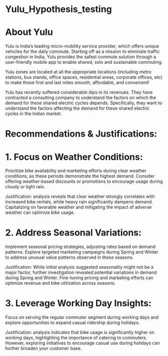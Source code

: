 # Yulu_Hypothesis_testing

# About Yulu

Yulu is India’s leading micro-mobility service provider, which offers unique vehicles for the daily commute. Starting off as a mission to eliminate traffic congestion in India, Yulu provides the safest commute solution through a user-friendly mobile app to enable shared, solo and sustainable commuting.

Yulu zones are located at all the appropriate locations (including metro stations, bus stands, office spaces, residential areas, corporate offices, etc) to make those first and last miles smooth, affordable, and convenient!

Yulu has recently suffered considerable dips in its revenues. They have contracted a consulting company to understand the factors on which the demand for these shared electric cycles depends. Specifically, they want to understand the factors affecting the demand for these shared electric cycles in the Indian market.

# Recommendations & Justifications:

# 1. Focus on Weather Conditions:
 Prioritize bike availability and marketing efforts during clear weather conditions, as these periods demonstrate the highest demand. Consider offering weather-based discounts or promotions to encourage usage during cloudy or light rain.
 
 Justification: analysis reveals that clear weather strongly correlates with increased bike rentals, while heavy rain significantly dampens demand. Capitalizing on favorable weather and mitigating the impact of adverse weather can optimize bike usage.
 
# 2. Address Seasonal Variations:
Implement seasonal pricing strategies, adjusting rates based on demand patterns. Explore targeted marketing campaigns during Spring and Winter to address unusual value patterns observed in these seasons.

Justification: While initial analysis suggested seasonality might not be a major factor, further investigation revealed potential variations in demand during Spring and Winter. Fine-tuning pricing and marketing efforts can optimize revenue and bike utilization across seasons.

# 3. Leverage Working Day Insights:
Focus on serving the regular commuter segment during working days and explore opportunities to expand casual ridership during holidays.

Justification: analysis indicates that bike usage is significantly higher on working days, highlighting the importance of catering to commuters. However, exploring initiatives to encourage casual use during holidays can further broaden your customer base.
